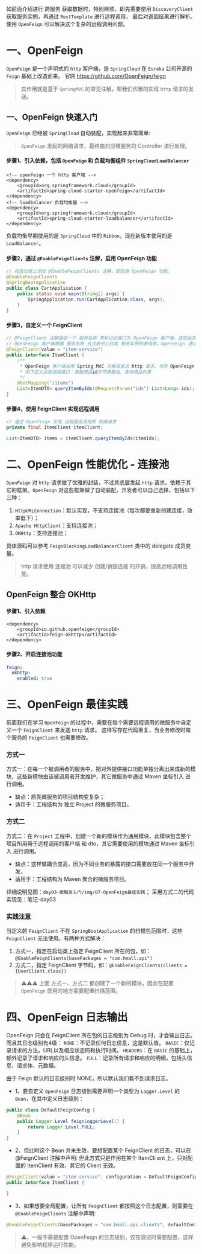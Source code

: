 如前面介绍进行 跨服务 获取数据时，特别麻烦，即先需要使用 `DiscoveryClient` 获取服务实例，再通过 `RestTemplate` 进行远程调用，
最后对返回结果进行解析。使用 `OpenFeign` 可以解决这个复杂的远程调用问题。

# 一、OpenFeign
`OpenFeign` 是一个声明式的 `http` 客户端，是 `SpringCloud` 在 `Eureka` 公司开源的 `Feign` 基础上改造而来。
官网 <https://github.com/OpenFeign/feign>
> 其作用就是基于 `SpringMVC` 的常见注解，帮我们优雅的实现 `http` 请求的发送。

## 一、OpenFeign 快速入门

`OpenFeign` 已经被 `SpringCloud`  自动装配，实现起来非常简单:

> `OpenFeign` 发起的网络请求，最终由对应微服务的 Controller 进行处理。

#### 步骤1、引入依赖，包括 `OpenFeign` 和 负载均衡组件 `SpringCloudLoadBalancer`

```pom
<!-- openfeign 一个 http 客户端 -->
<dependency>
    <groupId>org.springframework.cloud</groupId>
    <artifactId>spring-cloud-starter-openfeign</artifactId>
</dependency>
<!-- loadbalancer 负载均衡器 -->
<dependency>
    <groupId>org.springframework.cloud</groupId>
    <artifactId>spring-cloud-starter-loadbalancer</artifactId>
</dependency>
```

负载均衡早期使用的是 `SpringCloud` 中的 `Ribbon`。现在新版本使用的是 `LoadBalancer`。

#### 步骤2，通过 `@EnableFeignClients` 注解，启用 OpenFeign 功能

```java
// 在启动类上添加 @EnableFeignClients 注解，即启用 OpenFeign 功能。
@EnableFeignClients
@SpringBootApplication
public class CartApplication {
    public static void main(String[] args) {
        SpringApplication.run(CartApplication.class, args);
    }
}
```

#### 步骤3，自定义一个 FeignClient
```java
// @FeignClient 注解接收一个 服务名称 来标记此接口为 OpenFeign 客户端，底层会实现一个动态代理去实现接口中的方法。
// OpenFeign 客户端根据 服务名称 去注册中心拉取 服务实例列表信息。OpenFeign 通过负载均衡器从服务列表中挑选一个 服务实例，用于发送 http 请求。
@FeignClient(value = "item-service")
public interface ItemClient {
    /**
     * OpenFeign 客户端采用 Spring MVC 注解来发送 http 请求，当然 OpenFeign 也有自身的一套注解，这样写避免学习成本问题。
     * 如下定义远程调用接口：根据商品id字符串数组，查询商品列表
     */
    @GetMapping("/items")
    List<ItemDTO> queryItemByIds(@RequestParam("ids") List<Long> ids);
}
```

#### 步骤4，使用 FeignClient 实现远程调用
```java
// 通过 Openfeign 实现 远程服务调用的 网络请求
private final ItemClient itemClient;

List<ItemDTO> items = itemClient.queryItemByIds(itemIds);
```

# 二、OpenFeign 性能优化 - 连接池
`OpenFeign` 对 `http` 请求做了优雅的封装，不过其底层发起 `http` 请求，依赖于其它的框架。`OpenFeign` 对这些框架做了自动装配，开发者可以自己选择，包括以下三种：
1. `HttpURLConnection`：默认实现，不支持连接池（每次都要重新创建连接，效率低下）；
2. `Apache HttpClient`：支持连接池；
3. `OKHttp`：支持连接池； 

具体源码可以参考 `FeignBlockingLoadBalancerClient` 类中的 delegate 成员变量。

> http 请求使用 连接池 可以减少 创建/销毁连接 的开销，提高远程调用性能。

## OpenFeign 整合 OKHttp 

#### 步骤1、引入依赖
```pom
<dependency>
    <groupId>io.github.openfeign</groupId>
    <artifactId>feign-okhttp</artifactId>
</dependency>
```

#### 步骤2、开启连接池功能
```application.yaml
feign:
  okhttp:
    enabled: true
```

# 三、OpenFeign 最佳实践
前面我们在学习 `OpenFeign` 的过程中，需要在每个需要远程调用的微服务中自定义一个 `FeignClient` 来发送 `http` 请求。
这样写存在代码重复，当业务修改时每个服务的 `FeignClient` 也需要修改。

### 方式一

方式一：在每一个被调用者的服务中，把对外提供接口功能单独分离出来成新的模块，这些新模块由该被调用者开发维护，其它微服务中通过 Maven 坐标引入 进行调用。
* 缺点：原先微服务的项目结构变复杂； 
* 适用于：工程结构为 独立 Project 的微服务项目。

### 方式二

方式二：在 `Project` 工程中，创建一个新的模块作为通用模块，此模块包含整个项目所用用于远程调用的客户端 和 dto，其它需要使用的模块通过 Maven 坐标引入 进行调用。
* 缺点：这样做耦合度高，因为不同业务的暴露的接口需要放在同一个服务中开发。
* 适用于：工程结构为 Maven 聚合的微服务项目。

详细说明见图：`day03-微服务入门/img/07-OpenFeign最佳实践`；
采用方式二的代码实现见：笔记-day03

### 实践注意
当定义的 `FeignClient` 不在 `SpringBootApplication` 的扫描包范围时，这些 `FeignClient` 无法使用。有两种方式解决：

1. 方式一，指定在启动类上指定 FeignClient 所在的包，如：`@EnableFeignClients(basePackages = "com.hmall.api")`
2. 方式二，指定 FeignClient 字节码，如：`@EnableFeignClients(clients = {UserClient.class})`

> ⚠️⚠️⚠️ 上面 方式一、方式二 都创建了一个新的模块，因此在配置 `OpenFeign` 使用的地方需要配置扫描范围。

# 四、OpenFeign 日志输出
OpenFeign 只会在 FeignClient 所在包的日志级别为 Debug 时，才会输出日志。而且其日志级别有4级：
`NONE`：不记录任何日志信息，这是默认值。
`BASIC`：仅记录请求的方法，URL以及相应状态码和执行时间。
`HEADERS`：在 `BASIC` 的基础上，额外记录了请求和响应的头信息。
`FULL`：记录所有请求和响应的明细，包括头信息、请求体、元数据。

由于 Feign 默认的日志级别时 NONE，所以默认我们看不到请求日志。

* 1、要自定义 `OpenFeign` 日志级别需要声明一个类型为 `Logger.Level` 的 `Bean`，在其中定义日志级别：
```java
public class DefaultFeignConfig {
    @Bean
    public Logger.Level feignLoggerLevel() {
        return Logger.Level.FULL;
    }
}
```

* 2、但此时这个 Bean 并未生效，要想配置某个 FeignClient 的日志，可以在 @FeignClient 注解中声明:
但此方式只是作用在某个 ItemCli ent 上，只对配置的 ItemClient 有效，其它的 Client 无效。
```java
@FeignClient(value = "item-service", configuration = DefaultFeignConfig.class)
public interface ItemClient {

}
```

* 3、如果想要全局配置，让所有 `FeignClient` 都按照这个日志配置，则需要在 `@EnableFeignClients` 注解中声明:
```java
@EnableFeignClients(basePackages = "com.hmall.api.clients", defaultConfiguration = DefaultFeignConfig.class)
```

> ⚠️，一般不需要配置 OpenFeign 的日志级别，仅在调试时需要配置，这样避免影响程序运行性能。